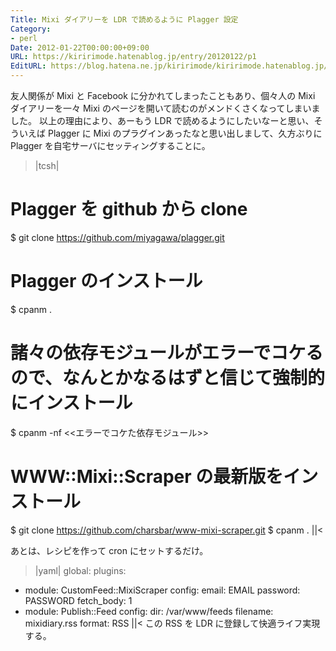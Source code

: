 ```yaml
---
Title: Mixi ダイアリーを LDR で読めるように Plagger 設定
Category:
- perl
Date: 2012-01-22T00:00:00+09:00
URL: https://kiririmode.hatenablog.jp/entry/20120122/p1
EditURL: https://blog.hatena.ne.jp/kiririmode/kiririmode.hatenablog.jp/atom/entry/8454420450078210476
---
```



友人関係が Mixi と Facebook に分かれてしまったこともあり、個々人の Mixi ダイアリーを一々 Mixi のページを開いて読むのがメンドくさくなってしまいました。
以上の理由により、あーもう LDR で読めるようにしたいなーと思い、そういえば Plagger に Mixi のプラグインあったなと思い出しまして、久方ぶりに Plagger を自宅サーバにセッティングすることに。

>|tcsh|
# Plagger を github から clone
$ git clone https://github.com/miyagawa/plagger.git
# Plagger のインストール
$ cpanm .
# 諸々の依存モジュールがエラーでコケるので、なんとかなるはずと信じて強制的にインストール
$ cpanm -nf <<エラーでコケた依存モジュール>>
# WWW::Mixi::Scraper の最新版をインストール
$ git clone https://github.com/charsbar/www-mixi-scraper.git
$ cpanm .
||<

あとは、レシピを作って cron にセットするだけ。
>|yaml|
global:
plugins:
  - module: CustomFeed::MixiScraper
    config:
      email: EMAIL
      password: PASSWORD
      fetch_body: 1
  - module: Publish::Feed
    config:
      dir: /var/www/feeds
      filename: mixidiary.rss
      format: RSS
||<
この RSS を LDR に登録して快適ライフ実現する。
